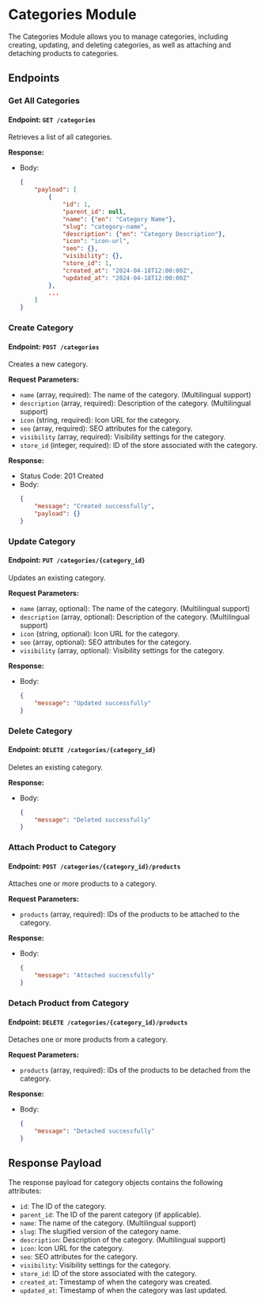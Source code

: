 # Categories Module

The Categories Module allows you to manage categories, including creating, updating, and deleting categories, as well as attaching and detaching products to categories.

## Endpoints

### Get All Categories

#### Endpoint: `GET /categories`

Retrieves a list of all categories.

**Response:**
- Body:
  ```json
  {
      "payload": [
          {
              "id": 1,
              "parent_id": null,
              "name": {"en": "Category Name"},
              "slug": "category-name",
              "description": {"en": "Category Description"},
              "icon": "icon-url",
              "seo": {},
              "visibility": {},
              "store_id": 1,
              "created_at": "2024-04-18T12:00:00Z",
              "updated_at": "2024-04-18T12:00:00Z"
          },
          ...
      ]
  }
  ```

### Create Category

#### Endpoint: `POST /categories`

Creates a new category.

**Request Parameters:**
- `name` (array, required): The name of the category. (Multilingual support)
- `description` (array, required): Description of the category. (Multilingual support)
- `icon` (string, required): Icon URL for the category.
- `seo` (array, required): SEO attributes for the category.
- `visibility` (array, required): Visibility settings for the category.
- `store_id` (integer, required): ID of the store associated with the category.

**Response:**
- Status Code: 201 Created
- Body:
  ```json
  {
      "message": "Created successfully",
      "payload": {}
  }
  ```

### Update Category

#### Endpoint: `PUT /categories/{category_id}`

Updates an existing category.

**Request Parameters:**
- `name` (array, optional): The name of the category. (Multilingual support)
- `description` (array, optional): Description of the category. (Multilingual support)
- `icon` (string, optional): Icon URL for the category.
- `seo` (array, optional): SEO attributes for the category.
- `visibility` (array, optional): Visibility settings for the category.

**Response:**
- Body:
  ```json
  {
      "message": "Updated successfully"
  }
  ```

### Delete Category

#### Endpoint: `DELETE /categories/{category_id}`

Deletes an existing category.

**Response:**
- Body:
  ```json
  {
      "message": "Deleted successfully"
  }
  ```

### Attach Product to Category

#### Endpoint: `POST /categories/{category_id}/products`

Attaches one or more products to a category.

**Request Parameters:**
- `products` (array, required): IDs of the products to be attached to the category.

**Response:**
- Body:
  ```json
  {
      "message": "Attached successfully"
  }
  ```

### Detach Product from Category

#### Endpoint: `DELETE /categories/{category_id}/products`

Detaches one or more products from a category.

**Request Parameters:**
- `products` (array, required): IDs of the products to be detached from the category.

**Response:**
- Body:
  ```json
  {
      "message": "Detached successfully"
  }
  ```

## Response Payload

The response payload for category objects contains the following attributes:
- `id`: The ID of the category.
- `parent_id`: The ID of the parent category (if applicable).
- `name`: The name of the category. (Multilingual support)
- `slug`: The slugified version of the category name.
- `description`: Description of the category. (Multilingual support)
- `icon`: Icon URL for the category.
- `seo`: SEO attributes for the category.
- `visibility`: Visibility settings for the category.
- `store_id`: ID of the store associated with the category.
- `created_at`: Timestamp of when the category was created.
- `updated_at`: Timestamp of when the category was last updated.